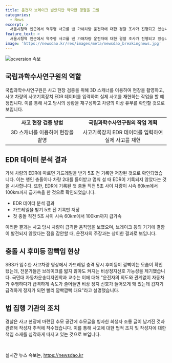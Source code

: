 ```yaml
---
title: 운전자 브레이크 밟았지만 딱딱한 경험을 고발
categories:
  - News
excerpt: >
  서울시청역 인근에서 역주행 사고를 낸 가해차량 운전자에 대한 경찰 조사가 진행되고 있습니다. 운전자는 브레이크를 밟았으나 딱딱했고, 급발진을 주장하고 있습니다. 국립과학수사연구원은 사고 현장을 3D 스캐너 등으로 촬영해 사고를 재구성하고, EDR 데이터로 사고를 재현할 예정이며, EDR에는 가드레일을 받기 5초 전 기록만 저장됐다는 사실이 확인됐습니다. 전문가들은 브레이크를 밟지 않아도 켜지는 비상정지신호 가능성을 제기했고, 경찰은 사고 현장의 추모 공간에 조롱 글이 남겨진 것과 관련해 작성자를 추적 중입니다.
feature_text: >
  서울시청역 인근에서 역주행 사고를 낸 가해차량 운전자에 대한 경찰 조사가 진행되고 있습니다. 운전자는 브레이크를 밟았으나 딱딱했고, 급발진을 주장하고 있습니다. 국립과학수사연구원은 사고 현장을 3D 스캐너 등으로 촬영해 사고를 재구성하고, EDR 데이터로 사고를 재현할 예정이며, EDR에는 가드레일을 받기 5초 전 기록만 저장됐다는 사실이 확인됐습니다. 전문가들은 브레이크를 밟지 않아도 켜지는 비상정지신호 가능성을 제기했고, 경찰은 사고 현장의 추모 공간에 조롱 글이 남겨진 것과 관련해 작성자를 추적 중입니다.
image: 'https://newsdao.kr/res/images/meta/newsdao_breakingnews.jpg'
---
```


<p><img src="https://newsdao.kr/res/images/meta/newsdao_breakingnews.jpg" alt="pcversion 속보" /></p>

<h2 data-ke-size="size26">국립과학수사연구원의 역할</h2>

<p data-ke-size="size16">국립과학수사연구원은 사고 현장 검증을 위해 3D 스캐너를 이용하여 현장을 촬영하고, 사고 차량의 사고기록장치 EDR 데이터를 입력하여 실제 사고를 재현하는 작업을 할 예정입니다. 이를 통해 사고 당시의 상황을 재구성하고 차량의 이상 유무를 확인할 것으로 보입니다.</p>

<table>
  <colgroup>
  <col width="264">
  <col width="314">
  </colgroup>
  <tr>
    <td style="text-align: center; height: 17px;"><b>사고 현장 검증 방법</b></td>
    <td style="text-align: center; height: 17px;"><b>국립과학수사연구원의 작업 계획</b></td>
  </tr>
  <tr>
    <td style="text-align: center; height: 17px;">3D 스캐너를 이용하여 현장을 촬영</td>
    <td style="text-align: center; height: 17px;">사고기록장치 EDR 데이터를 입력하여 실제 사고를 재현</td>
  </tr>
</table>

<h2 data-ke-size="size26">EDR 데이터 분석 결과</h2>

<p data-ke-size="size16">가해 차량의 EDR에 따르면 가드레일을 받기 5초 전 기록만 저장된 것으로 확인되었습니다. 이는 행인 충돌이나 차량 2대를 들이받고 멈춰 설 때 EDR이 기록되지 않았다는 것을 시사합니다. 또한, EDR에 기록된 첫 충돌 직전 5초 사이 차량이 시속 60km에서 100km까지 급가속을 한 것으로 확인되었습니다.</p>

<ul>
  <li>EDR 데이터 분석 결과</li>
  <li>가드레일을 받기 5초 전 기록만 저장</li>
  <li>첫 충돌 직전 5초 사이 시속 60km에서 100km까지 급가속</li>
</ul>

<p data-ke-size="size16">이러한 결과는 사고 당시 차량이 급격한 움직임을 보였으며, 브레이크 등의 기기에 결함이 발견되지 않았다는 점을 감안할 때, 운전자의 주장과는 상이한 결과로 보입니다.</p>

<h2 data-ke-size="size26">충돌 시 후미등 깜빡임 현상</h2>

<p data-ke-size="size16">SBS가 입수한 사고차량 영상에서 가드레일 충격 당시 후미등이 깜빡이는 모습이 확인됐는데, 전문가들은 브레이크를 밟지 않아도 켜지는 비상정지신호 가능성을 제기했습니다. 국민대 자동차운송디자인학과 교수는 이에 대해 "운전자의 의도와 관계없이 자동차가 주행하다가 급격하게 속도가 줄어들면 비상 정지 신호가 들어오게 돼 있는데 갑자기 급격하게 정지가 되면 빨리 깜빡깜빡 대요"라고 설명했습니다.</p>

<h2 data-ke-size="size26">법 집행 기관의 조치</h2>

<p data-ke-size="size16">경찰은 사고 현장에 마련된 추모 공간에 추모글을 빙자한 희생자 조롱 글이 남겨진 것과 관련해 작성자 추적에 착수했습니다. 이를 통해 사고에 대한 법적 조치 및 작성자에 대한 책임 소재를 심각하게 따지고 있는 것으로 보입니다.</p>

<p data-ke-size="size16">&nbsp;</p>
실시간 뉴스 속보는, <a href="https://newsdao.kr" rel="dofollow">https://newsdao.kr</a>


